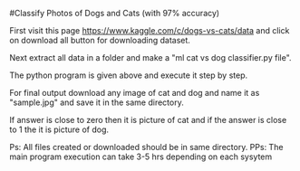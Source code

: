 #Classify Photos of Dogs and Cats (with 97% accuracy)

First visit this page  https://www.kaggle.com/c/dogs-vs-cats/data  and click on download all button for downloading dataset.

Next extract all data in a folder and make a "ml cat vs dog classifier.py file".

The python program is given above and execute it step by step.

For final output download any image of cat and dog and name it as "sample.jpg" and save it in the same directory.

If answer is close to zero then it is picture of cat and if the answer is close to 1 the it is picture of dog.


Ps: All files created or downloaded should be in same directory.
PPs: The main program execution can take 3-5 hrs depending on each sysytem
